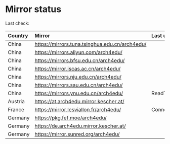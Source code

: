 <script src="./time.js"></script>
# Mirror status
Last check: <script type="text/javascript">localize(1696144562.860623);</script>

|Country|Mirror|Last update|
|:------|:-----|:----------|
|China|https://mirrors.tuna.tsinghua.edu.cn/arch4edu/|<script type="text/javascript">localize(1696141732);</script>|
|China|https://mirrors.aliyun.com/arch4edu/|<script type="text/javascript">localize(1696099243);</script>|
|China|https://mirrors.bfsu.edu.cn/arch4edu/|<script type="text/javascript">localize(1696099243);</script>|
|China|https://mirror.iscas.ac.cn/arch4edu/|<script type="text/javascript">localize(1696099243);</script>|
|China|https://mirrors.nju.edu.cn/arch4edu/|<script type="text/javascript">localize(1696099243);</script>|
|China|https://mirrors.sau.edu.cn/arch4edu/|<script type="text/javascript">localize(1696099243);</script>|
|China|https://mirrors.ynu.edu.cn/arch4edu/|ReadTimeout|
|Austria|https://at.arch4edu.mirror.kescher.at/|<script type="text/javascript">localize(1696141732);</script>|
|France|https://mirror.lesviallon.fr/arch4edu/|ConnectTimeout|
|Germany|https://pkg.fef.moe/arch4edu/|<script type="text/javascript">localize(1696141732);</script>|
|Germany|https://de.arch4edu.mirror.kescher.at/|<script type="text/javascript">localize(1696141732);</script>|
|Germany|https://mirror.sunred.org/arch4edu/|<script type="text/javascript">localize(1696141732);</script>|

<script src="./tablefilter/tablefilter.js"></script>
<script src="./table.js"></script>